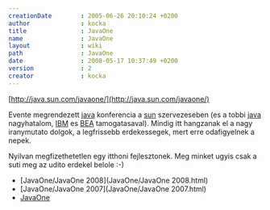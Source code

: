 ```yaml
---
creationDate        : 2005-06-26 20:10:24 +0200 
author              : kocka 
title               : JavaOne 
name                : JavaOne 
layout              : wiki 
path                : JavaOne 
date                : 2008-05-17 10:37:49 +0200 
version             : 2 
creator             : kocka 
---
```

[http://java.sun.com/javaone/](http://java.sun.com/javaone/)

Evente megrendezett [java](java.html) konferencia a [sun](Sun.html) szervezeseben (es a tobbi [java](java.html) nagyhatalom, [IBM](IBM.html) es [BEA](bea.html) tamogatasaval). Mindig itt hangzanak el a nagy iranymutato dolgok, a legfrissebb erdekessegek, mert erre odafigyelnek a nepek.

Nyilvan megfizethetetlen egy itthoni fejlesztonek. Meg minket ugyis csak a suti meg az udito erdekel belole :-)


-   [JavaOne/JavaOne 2008](JavaOne/JavaOne 2008.html)
-   [JavaOne/JavaOne 2007](JavaOne/JavaOne 2007.html)
-   [JavaOne](JavaOne.html)


